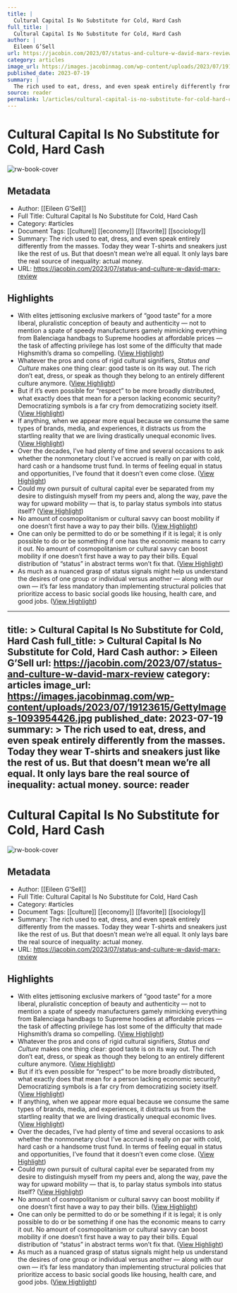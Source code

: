 ```yaml
---
title: |
  Cultural Capital Is No Substitute for Cold, Hard Cash
full_title: |
  Cultural Capital Is No Substitute for Cold, Hard Cash
author: |
  Eileen G’Sell
url: https://jacobin.com/2023/07/status-and-culture-w-david-marx-review
category: articles
image_url: https://images.jacobinmag.com/wp-content/uploads/2023/07/19123615/GettyImages-1093954426.jpg
published_date: 2023-07-19
summary: |
  The rich used to eat, dress, and even speak entirely differently from the masses. Today they wear T-shirts and sneakers just like the rest of us. But that doesn’t mean we’re all equal. It only lays bare the real source of inequality: actual money.
source: reader
permalink: l/articles/cultural-capital-is-no-substitute-for-cold-hard-cash
---
```

# Cultural Capital Is No Substitute for Cold, Hard Cash

![rw-book-cover](https://images.jacobinmag.com/wp-content/uploads/2023/07/19123615/GettyImages-1093954426.jpg)

## Metadata
- Author: [[Eileen G’Sell]]
- Full Title: Cultural Capital Is No Substitute for Cold, Hard Cash
- Category: #articles
- Document Tags: [[culture]] [[economy]] [[favorite]] [[sociology]] 
- Summary: The rich used to eat, dress, and even speak entirely differently from the masses. Today they wear T-shirts and sneakers just like the rest of us. But that doesn’t mean we’re all equal. It only lays bare the real source of inequality: actual money.
- URL: https://jacobin.com/2023/07/status-and-culture-w-david-marx-review

## Highlights
- With elites jettisoning exclusive markers of “good taste” for a more liberal, pluralistic conception of beauty and authenticity — not to mention a spate of speedy manufacturers gamely mimicking everything from Balenciaga handbags to Supreme hoodies at affordable prices — the task of affecting privilege has lost some of the difficulty that made Highsmith’s drama so compelling. ([View Highlight](https://read.readwise.io/read/01hj8tv82eqkqpwdek56sdqd7k))
- Whatever the pros and cons of rigid cultural signifiers, *Status and Culture* makes one thing clear: good taste is on its way out. The rich don’t eat, dress, or speak as though they belong to an entirely different culture anymore. ([View Highlight](https://read.readwise.io/read/01hj8txwc4vxdx972j1sxfa1yn))
- But if it’s even possible for “respect” to be more broadly distributed, what exactly does that mean for a person lacking economic security? Democratizing symbols is a far cry from democratizing society itself. ([View Highlight](https://read.readwise.io/read/01hj8tz7err0t1q89kg4692f0p))
- If anything, when we appear more equal because we consume the same types of brands, media, and experiences, it distracts us from the startling reality that we are living drastically unequal economic lives. ([View Highlight](https://read.readwise.io/read/01hj8v0e9z2f008gzna6pjwwv9))
- Over the decades, I’ve had plenty of time and several occasions to ask whether the nonmonetary clout I’ve accrued is really on par with cold, hard cash or a handsome trust fund. In terms of feeling equal in status and opportunities, I’ve found that it doesn’t even come close. ([View Highlight](https://read.readwise.io/read/01hj8v2e6h0yk1tya608x50b55))
- Could my own pursuit of cultural capital ever be separated from my desire to distinguish myself from my peers and, along the way, pave the way for upward mobility — that is, to parlay status symbols into status itself? ([View Highlight](https://read.readwise.io/read/01hj8v48wn1brd1vrfax0hhsnn))
- No amount of cosmopolitanism or cultural savvy can boost mobility if one doesn’t first have a way to pay their bills. ([View Highlight](https://read.readwise.io/read/01hj8v8cp5c1xsc04m0hvkm0qr))
- One can only be permitted to do or be something if it is legal; it is only possible to do or be something if one has the economic means to carry it out. No amount of cosmopolitanism or cultural savvy can boost mobility if one doesn’t first have a way to pay their bills. Equal distribution of “status” in abstract terms won’t fix that. ([View Highlight](https://read.readwise.io/read/01hj8vajcem2f2qmvrvfswv213))
- As much as a nuanced grasp of status signals might help us understand the desires of one group or individual versus another — along with our own — it’s far less mandatory than implementing structural policies that prioritize access to basic social goods like housing, health care, and good jobs. ([View Highlight](https://read.readwise.io/read/01hj8vby6j888819ph1nzp8y4k))


---
title: >
  Cultural Capital Is No Substitute for Cold, Hard Cash
full_title: >
  Cultural Capital Is No Substitute for Cold, Hard Cash
author: >
  Eileen G’Sell
url: https://jacobin.com/2023/07/status-and-culture-w-david-marx-review
category: articles
image_url: https://images.jacobinmag.com/wp-content/uploads/2023/07/19123615/GettyImages-1093954426.jpg
published_date: 2023-07-19
summary: >
  The rich used to eat, dress, and even speak entirely differently from the masses. Today they wear T-shirts and sneakers just like the rest of us. But that doesn’t mean we’re all equal. It only lays bare the real source of inequality: actual money.
source: reader
---
# Cultural Capital Is No Substitute for Cold, Hard Cash

![rw-book-cover](https://images.jacobinmag.com/wp-content/uploads/2023/07/19123615/GettyImages-1093954426.jpg)

## Metadata
- Author: [[Eileen G’Sell]]
- Full Title: Cultural Capital Is No Substitute for Cold, Hard Cash
- Category: #articles
- Document Tags: [[culture]] [[economy]] [[favorite]] [[sociology]] 
- Summary: The rich used to eat, dress, and even speak entirely differently from the masses. Today they wear T-shirts and sneakers just like the rest of us. But that doesn’t mean we’re all equal. It only lays bare the real source of inequality: actual money.
- URL: https://jacobin.com/2023/07/status-and-culture-w-david-marx-review

## Highlights
- With elites jettisoning exclusive markers of “good taste” for a more liberal, pluralistic conception of beauty and authenticity — not to mention a spate of speedy manufacturers gamely mimicking everything from Balenciaga handbags to Supreme hoodies at affordable prices — the task of affecting privilege has lost some of the difficulty that made Highsmith’s drama so compelling. ([View Highlight](https://read.readwise.io/read/01hj8tv82eqkqpwdek56sdqd7k))
- Whatever the pros and cons of rigid cultural signifiers, *Status and Culture* makes one thing clear: good taste is on its way out. The rich don’t eat, dress, or speak as though they belong to an entirely different culture anymore. ([View Highlight](https://read.readwise.io/read/01hj8txwc4vxdx972j1sxfa1yn))
- But if it’s even possible for “respect” to be more broadly distributed, what exactly does that mean for a person lacking economic security? Democratizing symbols is a far cry from democratizing society itself. ([View Highlight](https://read.readwise.io/read/01hj8tz7err0t1q89kg4692f0p))
- If anything, when we appear more equal because we consume the same types of brands, media, and experiences, it distracts us from the startling reality that we are living drastically unequal economic lives. ([View Highlight](https://read.readwise.io/read/01hj8v0e9z2f008gzna6pjwwv9))
- Over the decades, I’ve had plenty of time and several occasions to ask whether the nonmonetary clout I’ve accrued is really on par with cold, hard cash or a handsome trust fund. In terms of feeling equal in status and opportunities, I’ve found that it doesn’t even come close. ([View Highlight](https://read.readwise.io/read/01hj8v2e6h0yk1tya608x50b55))
- Could my own pursuit of cultural capital ever be separated from my desire to distinguish myself from my peers and, along the way, pave the way for upward mobility — that is, to parlay status symbols into status itself? ([View Highlight](https://read.readwise.io/read/01hj8v48wn1brd1vrfax0hhsnn))
- No amount of cosmopolitanism or cultural savvy can boost mobility if one doesn’t first have a way to pay their bills. ([View Highlight](https://read.readwise.io/read/01hj8v8cp5c1xsc04m0hvkm0qr))
- One can only be permitted to do or be something if it is legal; it is only possible to do or be something if one has the economic means to carry it out. No amount of cosmopolitanism or cultural savvy can boost mobility if one doesn’t first have a way to pay their bills. Equal distribution of “status” in abstract terms won’t fix that. ([View Highlight](https://read.readwise.io/read/01hj8vajcem2f2qmvrvfswv213))
- As much as a nuanced grasp of status signals might help us understand the desires of one group or individual versus another — along with our own — it’s far less mandatory than implementing structural policies that prioritize access to basic social goods like housing, health care, and good jobs. ([View Highlight](https://read.readwise.io/read/01hj8vby6j888819ph1nzp8y4k))


